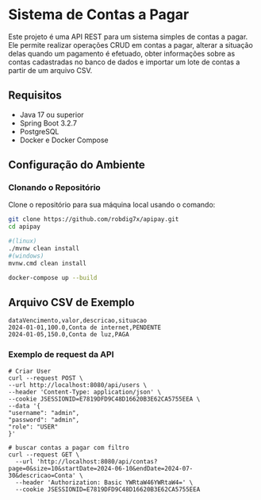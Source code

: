 # Sistema de Contas a Pagar

Este projeto é uma API REST para um sistema simples de contas a pagar. Ele permite realizar operações CRUD em contas a pagar, alterar a situação delas quando um pagamento é efetuado, obter informações sobre as contas cadastradas no banco de dados e importar um lote de contas a partir de um arquivo CSV.

## Requisitos

- Java 17 ou superior
- Spring Boot 3.2.7
- PostgreSQL
- Docker e Docker Compose

## Configuração do Ambiente

### Clonando o Repositório

Clone o repositório para sua máquina local usando o comando:

```bash
git clone https://github.com/robdig7x/apipay.git
cd apipay

#(linux)
./mvnw clean install
#(windows)
mvnw.cmd clean install

docker-compose up --build
```

## Arquivo CSV de Exemplo
```
dataVencimento,valor,descricao,situacao
2024-01-01,100.0,Conta de internet,PENDENTE
2024-01-05,150.0,Conta de luz,PAGA
```

### Exemplo de request da API
```
# Criar User
curl --request POST \
--url http://localhost:8080/api/users \
--header 'Content-Type: application/json' \
--cookie JSESSIONID=E7819DFD9C48D16620B3E62CA5755EEA \
--data '{
"username": "admin",
"password": "admin",
"role": "USER"
}'

# buscar contas a pagar com filtro
curl --request GET \
  --url 'http://localhost:8080/api/contas?page=0&size=10&startDate=2024-06-10&endDate=2024-07-30&descricao=Conta' \
  --header 'Authorization: Basic YWRtaW46YWRtaW4=' \
  --cookie JSESSIONID=E7819DFD9C48D16620B3E62CA5755EEA
```